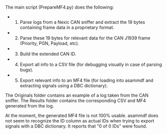 The main script (PrepareMF4.py) does the following:

*    1) Parse logs from a Nexic CAN sniffer and extract the 19 bytes containing frame data in a proprietary format.
*    2) Parse these 19 bytes for relevant data for the CAN J1939 frame (Priority, PGN, Payload, etc).
*    3) Build the extended CAN ID.
*    4) Export all info to a CSV file (for debugging visually in case of parsing bugs).
*    5) Export relevant info to an MF4 file (for loading into asammdf and extracting signals using a DBC dictionary).

The Originals folder contains an example of a log taken from the CAN sniffer.
The Results folder contains the corresponding CSV and MF4 generated from the log.


At the moment, the generated MF4 file is not 100% usable. asammdf does not seem to recognize the ID column as actual IDs when trying to export signals with a DBC dictionary. It reports that "0 of 0 IDs" were found. 